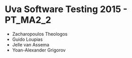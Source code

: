 # Uva Software Testing 2015 - PT_MA2_2

- Zacharopoulos Theologos
- Guido Loupias
- Jelle van Assema 
- Yoan-Alexander Grigorov
